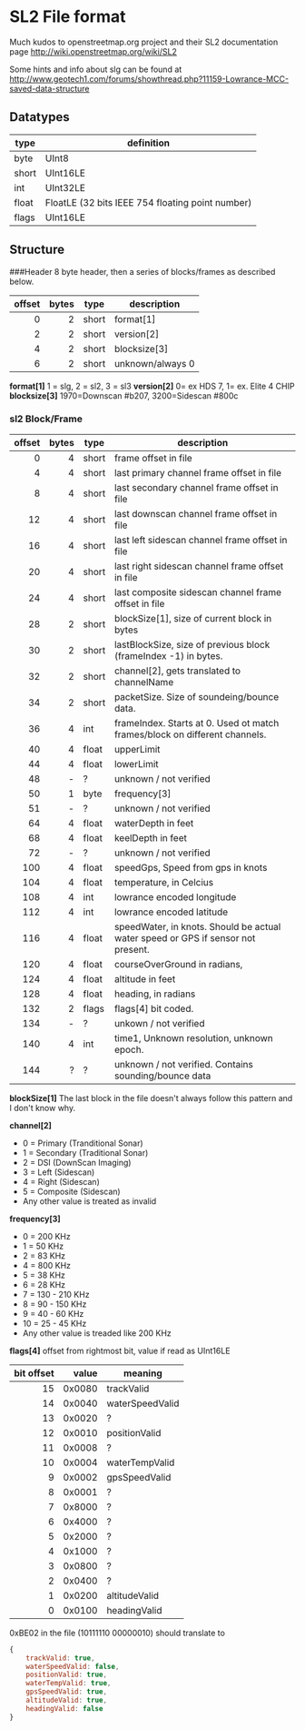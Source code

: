 SL2 File format
===========
Much kudos to openstreetmap.org project and their SL2 documentation page
http://wiki.openstreetmap.org/wiki/SL2

Some hints and info about slg can be found at
http://www.geotech1.com/forums/showthread.php?11159-Lowrance-MCC-saved-data-structure

## Datatypes
type  | definition
------|-----------
byte  | UInt8
short | UInt16LE
int   | UInt32LE
float | FloatLE (32 bits IEEE 754 floating point number)
flags | UInt16LE


## Structure
###Header
8 byte header, then a series of blocks/frames as described below.

offset| bytes | type  | description
-----:|------:|-------|-----------------------------------------------------------------
    0 |     2 | short | format[1]
    2 |     2 | short | version[2]
    4 |     2 | short | blocksize[3]
    6 |     2 | short | unknown/always 0



__format[1]__ 1 = slg, 2 = sl2, 3 = sl3
__version[2]__ 0= ex HDS 7, 1= ex. Elite 4 CHIP
__blocksize[3]__ 1970=Downscan #b207, 3200=Sidescan #800c

### sl2 Block/Frame
offset| bytes | type  | description
-----:|------:|-------|-----------------------------------------------------------------
    0 |     4 | short | frame offset in file
    4 |     4 | short | last primary channel frame offset in file
    8 |     4 | short | last secondary channel frame offset in file
   12 |     4 | short | last downscan channel frame offset in file
   16 |     4 | short | last left sidescan channel frame offset in file
   20 |     4 | short | last right sidescan channel frame offset in file
   24 |     4 | short | last composite sidescan channel frame offset in file
   28 |     2 | short | blockSize[1], size of current block in bytes
   30 |     2 | short | lastBlockSize, size of previous block (frameIndex -1) in bytes.
   32 |     2 | short | channel[2], gets translated to channelName
   34 |     2 | short | packetSize. Size of soundeing/bounce data.
   36 |     4 | int   | frameIndex. Starts at 0. Used ot match frames/block on different channels.
   40 |     4 | float | upperLimit
   44 |     4 | float | lowerLimit
   48 |     - | ?     | unknown / not verified
   50 |     1 | byte  | frequency[3]
   51 |     - | ?     | unknown / not verified
   64 |     4 | float | waterDepth in feet
   68 |     4 | float | keelDepth in feet
   72 |     - | ?     | unknown / not verified
  100 |     4 | float | speedGps, Speed from gps in knots
  104 |     4 | float | temperature, in Celcius
  108 |     4 | int   | lowrance encoded longitude
  112 |     4 | int   | lowrance encoded latitude
  116 |     4 | float | speedWater, in knots. Should be actual water speed or GPS if sensor not present.
  120 |     4 | float | courseOverGround in radians,
  124 |     4 | float | altitude in feet
  128 |     4 | float | heading, in radians
  132 |     2 | flags | flags[4] bit coded.
  134 |     - | ?     | unkown / not verified
  140 |     4 | int   | time1, Unknown resolution, unknown epoch.
  144 |     ? | ?     | unknown / not verified. Contains sounding/bounce data

__blockSize[1]__ The last block in the file doesn't always follow this pattern and I don't know why.

__channel[2]__
* 0 = Primary (Tranditional Sonar)
* 1 = Secondary (Traditional Sonar)
* 2 = DSI (DownScan Imaging)
* 3 = Left (Sidescan)
* 4 = Right (Sidescan)
* 5 = Composite (Sidescan)
* Any other value is treated as invalid


__frequency[3]__
* 0 = 200 KHz
* 1 = 50 KHz
* 2 = 83 KHz
* 4 = 800 KHz
* 5 = 38 KHz
* 6 = 28 KHz
* 7 = 130 - 210 KHz
* 8 = 90 - 150 KHz
* 9 = 40 - 60 KHz
* 10 = 25 - 45 KHz
* Any other value is treaded like 200 KHz

__flags[4]__
offset from rightmost bit, value if read as UInt16LE

bit offset | value |meaning
----------:|--------:|-------
        15 |  0x0080 | trackValid
        14 |  0x0040 | waterSpeedValid
        13 |  0x0020 | ?
        12 |  0x0010 | positionValid
        11 |  0x0008 | ?
        10 |  0x0004 | waterTempValid
         9 |  0x0002 | gpsSpeedValid
         8 |  0x0001 | ?
         7 |  0x8000 | ?
         6 |  0x4000 | ?
         5 |  0x2000 | ?
         4 |  0x1000 | ?
         3 |  0x0800 | ?
         2 |  0x0400 | ?
         1 |  0x0200 | altitudeValid
         0 |  0x0100 | headingValid

0xBE02 in the file (10111110 00000010) should translate to
```javascript
{
    trackValid: true,
    waterSpeedValid: false,
    positionValid: true,
    waterTempValid: true,
    gpsSpeedValid: true,
    altitudeValid: true,
    headingValid: false
}
```
